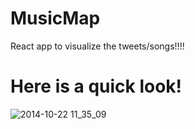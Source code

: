# MusicMap
React app to visualize the tweets/songs!!!!

# Here is a quick look!

![2014-10-22 11_35_09](https://thumbs.gfycat.com/SomeAntiqueAmazontreeboa-size_restricted.gif)
